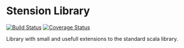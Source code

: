 # Stension Library
[![Build Status](https://travis-ci.org/wennergr/stensions.svg?branch=master)](https://travis-ci.org/wennergr/stensions)
[![Coverage Status](https://coveralls.io/repos/wennergr/stensions/badge.svg?branch=master)](https://coveralls.io/r/wennergr/stensions?branch=master)

Library with small and usefull extensions to the standard scala library. 



